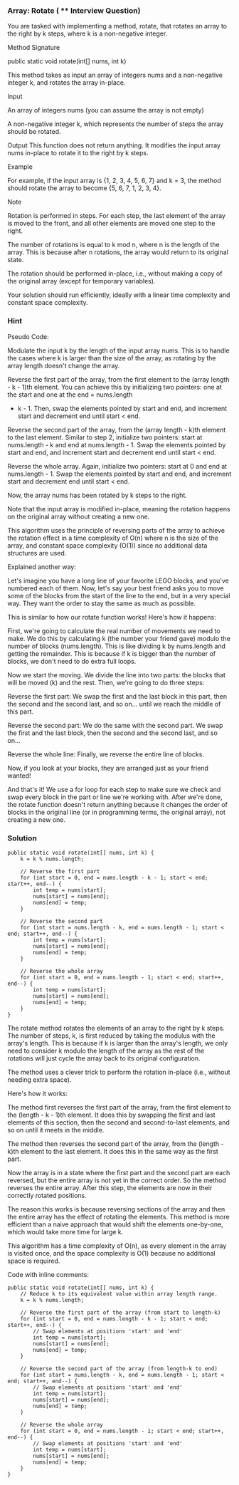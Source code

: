 ### Array: Rotate ( ** Interview Question)

You are tasked with implementing a method, rotate, that rotates an array to the right by k steps,
where k is a non-negative integer.

Method Signature

public static void rotate(int[] nums, int k)

This method takes as input an array of integers nums and a non-negative integer k, and rotates the
array in-place.

Input

An array of integers nums (you can assume the array is not empty)

A non-negative integer k, which represents the number of steps the array should be rotated.

Output
This function does not return anything. It modifies the input array nums in-place to rotate it to
the right by k steps.

Example

For example, if the input array is {1, 2, 3, 4, 5, 6, 7} and k = 3, the method should rotate the
array to become {5, 6, 7, 1, 2, 3, 4}.

Note

Rotation is performed in steps. For each step, the last element of the array is moved to the front,
and all other elements are moved one step to the right.

The number of rotations is equal to k mod n, where n is the length of the array. This is because
after n rotations, the array would return to its original state.

The rotation should be performed in-place, i.e., without making a copy of the original array (except
for temporary variables).

Your solution should run efficiently, ideally with a linear time complexity and constant space
complexity.

### Hint

Pseudo Code:

Modulate the input k by the length of the input array nums. This is to handle the cases where k is
larger than the size of the array, as rotating by the array length doesn't change the array.

Reverse the first part of the array, from the first element to the (array length - k - 1)th element.
You can achieve this by initializing two pointers: one at the start and one at the end = nums.length
- k - 1. Then, swap the elements pointed by start and end, and increment start and decrement end
until start < end.

Reverse the second part of the array, from the (array length - k)th element to the last element.
Similar to step 2, initialize two pointers: start at nums.length - k and end at nums.length - 1.
Swap the elements pointed by start and end, and increment start and decrement end until start < end.

Reverse the whole array. Again, initialize two pointers: start at 0 and end at nums.length - 1. Swap
the elements pointed by start and end, and increment start and decrement end until start < end.

Now, the array nums has been rotated by k steps to the right.

Note that the input array is modified in-place, meaning the rotation happens on the original array
without creating a new one.

This algorithm uses the principle of reversing parts of the array to achieve the rotation effect in
a time complexity of O(n) where n is the size of the array, and constant space complexity (O(1))
since no additional data structures are used.

Explained another way:

Let's imagine you have a long line of your favorite LEGO blocks, and you've numbered each of them.
Now, let's say your best friend asks you to move some of the blocks from the start of the line to
the end, but in a very special way. They want the order to stay the same as much as possible.

This is similar to how our rotate function works! Here's how it happens:

First, we're going to calculate the real number of movements we need to make. We do this by
calculating k (the number your friend gave) modulo the number of blocks (nums.length). This is like
dividing k by nums.length and getting the remainder. This is because if k is bigger than the number
of blocks, we don't need to do extra full loops.

Now we start the moving. We divide the line into two parts: the blocks that will be moved (k) and
the rest. Then, we're going to do three steps:

Reverse the first part: We swap the first and the last block in this part, then the second and the
second last, and so on... until we reach the middle of this part.

Reverse the second part: We do the same with the second part. We swap the first and the last block,
then the second and the second last, and so on...

Reverse the whole line: Finally, we reverse the entire line of blocks.

Now, if you look at your blocks, they are arranged just as your friend wanted!

And that's it! We use a for loop for each step to make sure we check and swap every block in the
part or line we're working with. After we're done, the rotate function doesn't return anything
because it changes the order of blocks in the original line (or in programming terms, the original
array), not creating a new one.

### Solution

    public static void rotate(int[] nums, int k) {
        k = k % nums.length;
 
        // Reverse the first part
        for (int start = 0, end = nums.length - k - 1; start < end; start++, end--) {
            int temp = nums[start];
            nums[start] = nums[end];
            nums[end] = temp;
        }
 
        // Reverse the second part
        for (int start = nums.length - k, end = nums.length - 1; start < end; start++, end--) {
            int temp = nums[start];
            nums[start] = nums[end];
            nums[end] = temp;
        }
 
        // Reverse the whole array
        for (int start = 0, end = nums.length - 1; start < end; start++, end--) {
            int temp = nums[start];
            nums[start] = nums[end];
            nums[end] = temp;
        }
    }

The rotate method rotates the elements of an array to the right by k steps. The number of steps, k,
is first reduced by taking the modulus with the array's length. This is because if k is larger than
the array's length, we only need to consider k modulo the length of the array as the rest of the
rotations will just cycle the array back to its original configuration.

The method uses a clever trick to perform the rotation in-place (i.e., without needing extra space).

Here's how it works:

The method first reverses the first part of the array, from the first element to the (length - k -
1)th element. It does this by swapping the first and last elements of this section, then the second
and second-to-last elements, and so on until it meets in the middle.

The method then reverses the second part of the array, from the (length - k)th element to the last
element. It does this in the same way as the first part.

Now the array is in a state where the first part and the second part are each reversed, but the
entire array is not yet in the correct order. So the method reverses the entire array. After this
step, the elements are now in their correctly rotated positions.

The reason this works is because reversing sections of the array and then the entire array has the
effect of rotating the elements. This method is more efficient than a naive approach that would
shift the elements one-by-one, which would take more time for large k.

This algorithm has a time complexity of O(n), as every element in the array is visited once, and the
space complexity is O(1) because no additional space is required.

Code with inline comments:

    public static void rotate(int[] nums, int k) {
        // Reduce k to its equivalent value within array length range.
        k = k % nums.length;
    
        // Reverse the first part of the array (from start to length-k)
        for (int start = 0, end = nums.length - k - 1; start < end; start++, end--) {
            // Swap elements at positions 'start' and 'end'
            int temp = nums[start];
            nums[start] = nums[end];
            nums[end] = temp;
        }
     
        // Reverse the second part of the array (from length-k to end)
        for (int start = nums.length - k, end = nums.length - 1; start < end; start++, end--) {
            // Swap elements at positions 'start' and 'end'
            int temp = nums[start];
            nums[start] = nums[end];
            nums[end] = temp;
        }
     
        // Reverse the whole array
        for (int start = 0, end = nums.length - 1; start < end; start++, end--) {
            // Swap elements at positions 'start' and 'end'
            int temp = nums[start];
            nums[start] = nums[end];
            nums[end] = temp;
        }
    }








